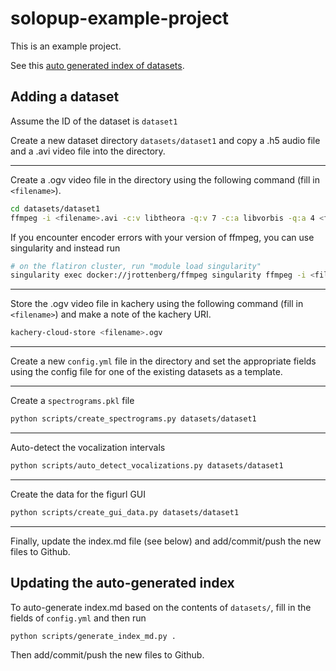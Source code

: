# solopup-example-project

This is an example project.

See this [auto generated index of datasets](./index.md).

## Adding a dataset

Assume the ID of the dataset is `dataset1`

Create a new dataset directory `datasets/dataset1` and copy a .h5 audio file and a .avi video file into the directory.

---

Create a .ogv video file in the directory using the following command (fill in `<filename>`).

```bash
cd datasets/dataset1
ffmpeg -i <filename>.avi -c:v libtheora -q:v 7 -c:a libvorbis -q:a 4 <filename>.ogv
```

If you encounter encoder errors with your version of ffmpeg, you can use singularity and instead run

```bash
# on the flatiron cluster, run "module load singularity"
singularity exec docker://jrottenberg/ffmpeg singularity ffmpeg -i <filename>.avi -c:v libtheora -q:v 7 -c:a libvorbis -q:a 4 <filename>.ogv
```

---

Store the .ogv video file in kachery using the following command (fill in `<filename>`) and make a note of the kachery URI.

```bash
kachery-cloud-store <filename>.ogv
```

---

Create a new `config.yml` file in the directory and set the appropriate fields using the config file for one of the existing datasets as a template.

---

Create a `spectrograms.pkl` file

```bash
python scripts/create_spectrograms.py datasets/dataset1
```

---

Auto-detect the vocalization intervals

```bash
python scripts/auto_detect_vocalizations.py datasets/dataset1
```

---

Create the data for the figurl GUI

```bash
python scripts/create_gui_data.py datasets/dataset1
```

---

Finally, update the index.md file (see below) and add/commit/push the new files to Github.

## Updating the auto-generated index

To auto-generate index.md based on the contents of `datasets/`, fill in the fields of `config.yml` and then run

```bash
python scripts/generate_index_md.py .
```

Then add/commit/push the new files to Github.
